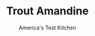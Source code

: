 ---
layout: ../../layouts/MarkdownPostLayout.astro
title: Trout Amandine
author: America's Test Kitchen
pubDate: 2023-03-15
description: "This mild freshwater fish gets a classic culinary treatment for an easy, elegant weeknight dinner."
image_url: https://res.cloudinary.com/hksqkdlah/image/upload/ar_1:1,c_fill,dpr_2.0,f_auto,fl_lossy.progressive.strip_profile,g_faces:auto,q_auto:low,w_344/SFS_TroutAmandine_010_nhswao
tags: ["Main Courses","Fish & Seafood"]
calories: 2253
protein: 31
carbohydrates: 9
fats: 44
fiber: 2
ingredients: ["4 (4- to 6-ounce) skin-on, trout fillets","1¼ teaspoons, table salt, divided","½ teaspoon, pepper","¼ cup, all-purpose flour","2 tablespoons, vegetable oil, divided","8 tablespoons, unsalted butter, cut into 8 pieces","½ cup, sliced almonds","2 teaspoons, grated lemon zest plus 4 teaspoons juice","2 tablespoons, chopped fresh parsley"]
serves: 4
time: "40 minutes"
instructions: ["Pat trout fillets dry with paper towels. Sprinkle all over with 1 teaspoon salt and pepper.","Place flour in shallow dish. Working with 1 fillet at a time, dredge both sides in flour, pressing gently to adhere. Shake off excess and transfer to large plate.","Heat 1 tablespoon oil in 12-inch nonstick skillet over medium heat until just smoking. Carefully place 2 fillets skin side down in skillet and cook until browned and crispy, 2 to 4 minutes. Using fish spatula, flip fillets flesh side down and cook until flesh is opaque and begins to turn golden, about 1 minute.","Transfer cooked fillets to large serving platter flesh side up. Repeat cooking and transferring with remaining 1 tablespoon oil and remaining 2 fillets.","Add butter to now-empty skillet. Cook, stirring frequently, until butter is golden brown with toasted aroma, 1 to 2 minutes. Stir in almonds and cook, swirling skillet occasionally, until almonds are deep golden brown, about 2 minutes.","Immediately remove skillet from heat and quickly but carefully stir in lemon zest and juice and remaining ¼ teaspoon salt, scraping up any browned bits. Pour sauce over fillets, sprinkle with parsley, and serve."]
nutrition: ["654 mg Potassium, K","392 mg Phosphorus, P","82 mg Calcium, Ca","1 mg Iron, Fe","70 mg Magnesium, Mg","469 mg Sodium, Na","1 mg Zinc, Zn","44 g Total lipid (fat)","8 mg Niacin","17 g Fatty acids, total monounsaturated","5 g Fatty acids, total polyunsaturated","10 mg Vitamin C, total ascorbic acid","22 µg Vitamin D (D2 + D3)","144 mg Cholesterol","17 g Fatty acids, total saturated","1 g Fatty acids, total trans","2 g Fiber, total dietary","12 µg Folic acid","27 µg Folate, food","33 µg Vitamin K (phylloquinone)","115 g Water","9 g Carbohydrate, by difference","47 µg Folate, DFE","31 g Protein","8 mg Vitamin E (alpha-tocopherol)","6 µg Vitamin B-12","321 µg Vitamin A, RAE","563 kcal Energy","2253 calories"]
notes: "Use raw sliced almonds here—toasted ones can burn. We developed this recipe using farm-raised rainbow trout fillets. If you cant tell the color of the butter in the nonstick skillet in step 5, quickly spoon some onto a white plate to check."
---